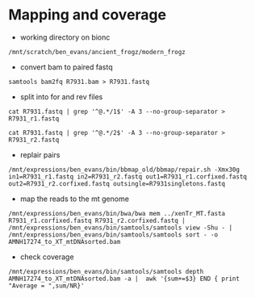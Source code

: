 # Mapping and coverage

* working directory on bionc
```
/mnt/scratch/ben_evans/ancient_frogz/modern_frogz
```

* convert bam to paired fastq
```
samtools bam2fq R7931.bam > R7931.fastq
```
* split into for and rev files
```
cat R7931.fastq | grep '^@.*/1$' -A 3 --no-group-separator > R7931_r1.fastq
```
```
cat R7931.fastq | grep '^@.*/2$' -A 3 --no-group-separator > R7931_r2.fastq
```
* replair pairs
```
/mnt/expressions/ben_evans/bin/bbmap_old/bbmap/repair.sh -Xmx30g in1=R7931_r1.fastq in2=R7931_r2.fastq out1=R7931_r1.corfixed.fastq out2=R7931_r2.corfixed.fastq outsingle=R7931singletons.fastq
```

* map the reads to the mt genome
```
/mnt/expressions/ben_evans/bin/bwa/bwa mem ../xenTr_MT.fasta R7931_r1.corfixed.fastq R7931_r2.corfixed.fastq | /mnt/expressions/ben_evans/bin/samtools/samtools view -Shu - | /mnt/expressions/ben_evans/bin/samtools/samtools sort - -o AMNH17274_to_XT_mtDNAsorted.bam
```

* check coverage
```
/mnt/expressions/ben_evans/bin/samtools/samtools depth AMNH17274_to_XT_mtDNAsorted.bam -a |  awk '{sum+=$3} END { print "Average = ",sum/NR}'
```
